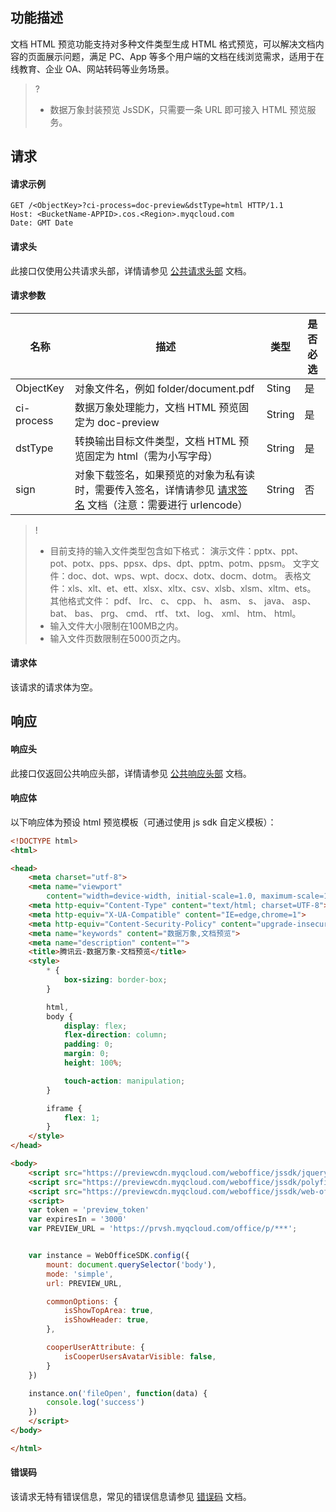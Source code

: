 ## 功能描述

文档 HTML 预览功能支持对多种文件类型生成 HTML 格式预览，可以解决文档内容的页面展示问题，满足 PC、App 等多个用户端的文档在线浏览需求，适用于在线教育、企业 OA、网站转码等业务场景。

>?
> - 数据万象封装预览 JsSDK，只需要一条 URL 即可接入 HTML 预览服务。

## 请求

#### 请求示例

```plaintext
GET /<ObjectKey>?ci-process=doc-preview&dstType=html HTTP/1.1
Host: <BucketName-APPID>.cos.<Region>.myqcloud.com
Date: GMT Date
```

#### 请求头

此接口仅使用公共请求头部，详情请参见 [公共请求头部](https://cloud.tencent.com/document/product/460/42865) 文档。

#### 请求参数

| 名称        | 描述                                                         | 类型   | 是否必选 |
| ----------- | ------------------------------------------------------------ | ------ | -------- |
| ObjectKey   | 对象文件名，例如 folder/document.pdf                         | Sting  | 是       |
| ci-process  | 数据万象处理能力，文档 HTML  预览固定为 doc-preview                 | String | 是       |
| dstType   | 转换输出目标文件类型，文档 HTML 预览固定为 html（需为小写字母）  | String  | 是       |                      
| sign          | 对象下载签名，如果预览的对象为私有读时，需要传入签名，详情请参见 [请求签名](https://cloud.tencent.com/document/product/436/7778) 文档（注意：需要进行 urlencode）  | String | 否      | 

>!
>- 目前支持的输入文件类型包含如下格式：
>  演示文件：pptx、ppt、pot、potx、pps、ppsx、dps、dpt、pptm、potm、ppsm。
>  文字文件：doc、dot、wps、wpt、docx、dotx、docm、dotm。
>  表格文件：xls、xlt、et、ett、xlsx、xltx、csv、xlsb、xlsm、xltm、ets。
>  其他格式文件： pdf、 lrc、 c、 cpp、 h、 asm、 s、 java、 asp、 bat、 bas、 prg、 cmd、 rtf、 txt、 log、 xml、 htm、 html。
>- 输入文件大小限制在100MB之内。
>- 输入文件页数限制在5000页之内。


#### 请求体

该请求的请求体为空。


## 响应

#### 响应头

此接口仅返回公共响应头部，详情请参见 [公共响应头部](https://cloud.tencent.com/document/product/460/42866) 文档。


#### 响应体

以下响应体为预设 html 预览模板（可通过使用 js sdk 自定义模板）：

```html
<!DOCTYPE html>
<html>

<head>
	<meta charset="utf-8">
	<meta name="viewport"
		content="width=device-width, initial-scale=1.0, maximum-scale=1.0, minimum-scale=1.0,user-scalable=no">
	<meta http-equiv="Content-Type" content="text/html; charset=UTF-8">
	<meta http-equiv="X-UA-Compatible" content="IE=edge,chrome=1">
	<meta http-equiv="Content-Security-Policy" content="upgrade-insecure-requests">
	<meta name="keywords" content="数据万象,文档预览">
	<meta name="description" content="">
	<title>腾讯云-数据万象-文档预览</title>
	<style>
		* {
			box-sizing: border-box;
		}

		html,
		body {
			display: flex;
			flex-direction: column;
			padding: 0;
			margin: 0;
			height: 100%;

			touch-action: manipulation;
		}

		iframe {
			flex: 1;
		}
	</style>
</head>

<body>
	<script src="https://previewcdn.myqcloud.com/weboffice/jssdk/jquery-3.5.1.min.js"></script>
	<script src="https://previewcdn.myqcloud.com/weboffice/jssdk/polyfill.min.js"></script>
	<script src="https://previewcdn.myqcloud.com/weboffice/jssdk/web-office-sdk-v1.1.5.umd.js"></script>
	<script>
	var token = 'preview_token'
    var expiresIn = '3000'
    var PREVIEW_URL = 'https://prvsh.myqcloud.com/office/p/***';


    var instance = WebOfficeSDK.config({
        mount: document.querySelector('body'),
        mode: 'simple',
        url: PREVIEW_URL,

        commonOptions: {
            isShowTopArea: true,
            isShowHeader: true,
        },

        cooperUserAttribute: {
            isCooperUsersAvatarVisible: false,
        }
    })

    instance.on('fileOpen', function(data) {
        console.log('success')
    })  
	</script>
</body>

</html>
```


#### 错误码

该请求无特有错误信息，常见的错误信息请参见 [错误码](https://cloud.tencent.com/document/product/460/42867) 文档。
